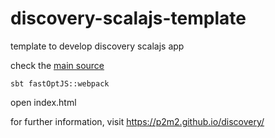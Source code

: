 # discovery-scalajs-template
template to develop discovery scalajs app

check the [main source](./src/main/scala/inrae/application/main.scala)

```
sbt fastOptJS::webpack 
```

open index.html

for further information, visit https://p2m2.github.io/discovery/
